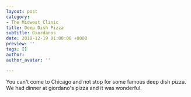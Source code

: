 ```yaml
---
layout: post
category:
- The Midwest Clinic
title: Deep Dish Pizza
subtitle: Giordanos
date: 2018-12-19 01:00:00 +0000
preview: ''
tags: []
author: 
author_avatar: ''

---
```

You can't come to Chicago and not stop for some famous deep dish pizza. We had dinner at giordano's pizza and it was wonderful.
